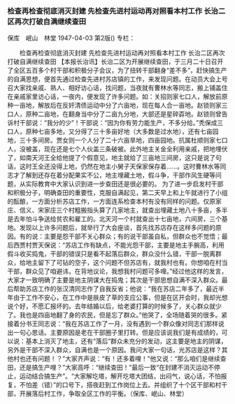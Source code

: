 ### 检查再检查彻底消灭封建  先检查先进村运动再对照看本村工作  长治二区再次打破自满继续查田
保库　岷山　林堂
1947-04-03
第2版()
专栏：

　　检查再检查彻底消灭封建
    先检查先进村运动再对照看本村工作
    长治二区再次打破自满继续查田
    【本报长治讯】长治二区为开展继续查田，于三月二十日召开了全区五百多个村干部和积极分子会议，为了扭转干部翻身“差不多”，赶快搞生产的自满思想，便首先通过检查先进村苏店镇的工作，来发现问题。在动员大会上号召大家找亲戚、熟人、相好访心话，找问题，当夜就有曹林水等同志，搬上铺盖住在亲戚家里访心话，一夜内，便发现了许多问题。如：关招则家七口人，解放前原种一亩地，解放后在反奸清债运动中分了六亩地，现在每人合一亩地。赵锁则家三口人，原种二亩地，在翻身当中分了二亩九分地，大部还是星碎孬地。赵锁则曾告诉村干部说：“我分的少”！干部说：“因为你有劳力能生产，不多分给。”秃保成三口人，原种七亩多地，又分得了三十多亩好地（大多数是过水地），还有七亩园地，三十多间房。贾女则一个人分了二十六亩旱地，四亩园地。抗属杜顺则家七口人，没被盖，现在还是七个人伙盖三条破被。此外地主关金全利用亲戚，把地埋伏了，如南天河王全给他提了个假意见，地主就给了三亩地三间房，这只是说了句话，这时王全还没得上地，仍然在地主小舅子天保家保存着……。这时曹林水等同志才了解到还存在着分配果实不公，地主埋藏土地，假斗争，干部作风生硬等问题，从实际教育中大家认识到进一步查田还是很必要的。
    为了进一步启发村干部和积极分子，明确查田的重要性，克服自满起见，第二天早上和上午就进行了小组的酝酿，一方面分析苏店工作，一方面连系检查本村有没有同样的问题。仅原家庄、信义、宋家庄三个村粗搬指头算了几家地主，就查出埋藏土地八十多亩，多半是去年怕斗争送给贫农和雇工的。北天河一个村就查出十七亩地，六间房，三个基地。发现以上许多问题后，就举行了大会座谈，首先找苏店存在这样多问题的原因。有的说：主要是怨干部不关心群众；有的说干部虽自私，但群众也不觉悟；最后西贾村贾天保说：“苏店工作有缺点，不能光怨干部，主要是地主手腕高，利用假斗收买捣鬼，干部的错误只是看不起落后群众，群众没什么错，干部一脱离群众，给地主留下了可钻的空子，这个问题不但苏店有，就我村也有。你想咱在村当干部，群众见了咱避讳，在背地议论，我想我村问题可多哩。”经过他这样的发言，大家才一致明确了主要是地主阴谋大在捣鬼；其次是干部思想自满不深入群众。最后帮助苏店工作的张汉清同志作了自我反省；他说：“我在苏店二年多了，最近半年由于工作不安心，在工作中是肤皮了草的支应公事，但是在区开会时，我却光想说个好，不愿汇报坏的。去年结婚以后，给老婆打算的时候多了，关心群众就少了。我也是四亩地翻了身的农民，但是忘了群众。”他哭了，全场随着哭的很多。紧接着分书王同志说：“我在苏店工作了一月，没有遇到一个群众像对同志们那样说出一句心思话。主要原因是老在干部圈子里打转。但是应该说我们是有成绩的，可以说：基本上消灭了地主，还有“落后”群众未充分的发动，这主要是地主的阴谋，另外是干部不深入群众，自满也是一个原因。我问大家一句话，光苏店是这样？其他村也还有问题！？”大家齐声说：“有！还多着哩！”他又说：“那么咱们是继续查田，还是搞生产哩？”大家高呼：“继续查田！”最后一致“在封建不消灭运动不停止，运动结合搞生产”。“大家解圪塔，解开圪塔大团结，出闷气，说心话，不怕报复，不怕差（错）”的口号下，搭夜赶到工作岗位上去。并组织了十个区干部和村干部，开展落后村工作，争取全区工作的平衡。（保库、岷山、林堂）

